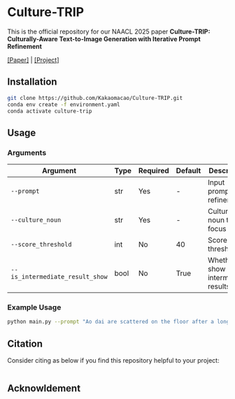# Culture-TRIP

This is the official repository for our NAACL 2025 paper **Culture-TRIP: Culturally-Aware Text-to-Image Generation with Iterative Prompt Refinement**

[[Paper]]() | [[Project]](https://shane3606.github.io/Culture-TRIP/)

## Installation

```bash
git clone https://github.com/Kakaomacao/Culture-TRIP.git
conda env create -f environment.yaml
conda activate culture-trip
```

## Usage

### Arguments

| Argument                        | Type | Required | Default | Description                          |
| ------------------------------- | ---- | -------- | ------- | ------------------------------------ |
| `--prompt`                      | str  | Yes      | -       | Input prompt for refinement          |
| `--culture_noun`                | str  | Yes      | -       | Cultural noun to focus on            |
| `--score_threshold`             | int  | No       | 40      | Score threshold                      |
| `--is_intermediate_result_show` | bool | No       | True    | Whether to show intermediate results |

### Example Usage

```bash
python main.py --prompt "Ao dai are scattered on the floor after a long day." --culture_noun "ao dai" --score_threshold 40 --is_intermediate_result_show True
```

## Citation

Consider citing as below if you find this repository helpful to your project:

```bash

```

## Acknowldement
